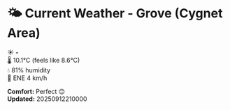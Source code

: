 # 🌤️ Current Weather - Grove (Cygnet Area)

☀️ **-**  
🌡️ 10.1°C (feels like 8.6°C)  
💧 81% humidity  
💨 ENE 4 km/h  

**Comfort:** Perfect 😌  
**Updated:** 20250912210000
